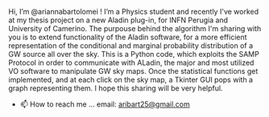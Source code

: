Hi, I’m @ariannabartolomei !
I’m a Physics student and recently I've worked at my thesis project on a new Aladin plug-in, for INFN Perugia and University of Camerino. The purpouse behind the algorithm 
I'm sharing with you is to extend functionality of the Aladin software, for a more efficient representation of the conditional and marginal probability 
distribution of a GW source all over the sky. 
This is a Python code, which exploits the SAMP Protocol in order to communicate with ALadin, the major and most utilized VO software to manipulate GW sky maps. 
Once the statistical functions get implemented, and at each click on the sky map, a Tkinter GUI pops with a graph representing them. 
I hope this sharing will be very helpful.


- 📫 How to reach me ...
   email: aribart25@gmail.com

<!---
ariannabartolomei/ariannabartolomei is a ✨ special ✨ repository because its `README.md` (this file) appears on your GitHub profile.
You can click the Preview link to take a look at your changes.
--->
